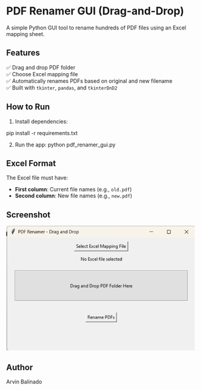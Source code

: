 # PDF Renamer GUI (Drag-and-Drop)

A simple Python GUI tool to rename hundreds of PDF files using an Excel mapping sheet.

## Features

✅ Drag and drop PDF folder  
✅ Choose Excel mapping file  
✅ Automatically renames PDFs based on original and new filename  
✅ Built with `tkinter`, `pandas`, and `tkinterDnD2`

## How to Run

1. Install dependencies:

pip install -r requirements.txt


2. Run the app:
python pdf_renamer_gui.py


## Excel Format

The Excel file must have:
- **First column**: Current file names (e.g., `old.pdf`)
- **Second column**: New file names (e.g., `new.pdf`)

## Screenshot

![PDF Renamer GUI](screenshot.png)


## Author

Arvin Balinado

